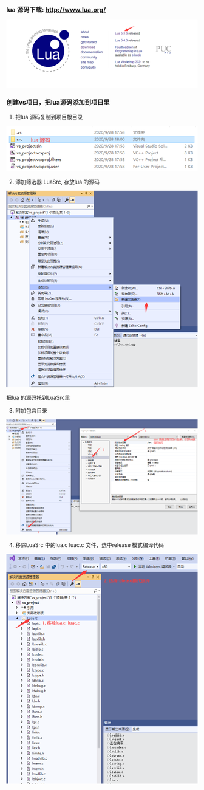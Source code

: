 
### lua 源码下载: http://www.lua.org/

<img src="../images/QQ截图20200928174733.png">

### 创建vs项目，把lua源码添加到项目里

1. 把lua 源码复制到项目根目录

<img src="../images/QQ截图20200928180107.png">

2. 添加筛选器 LuaSrc, 存放lua 的源码

<img src="../images/QQ截图20200928194951.png">

把lua 的源码托到LuaSrc里

3. 附加包含目录

<img src="../images/QQ截图20200928195406.png">

4. 移除LuaSrc 中的lua.c luac.c 文件，选中release 模式编译代码

<img src="../images/QQ截图20200928195544.png">




